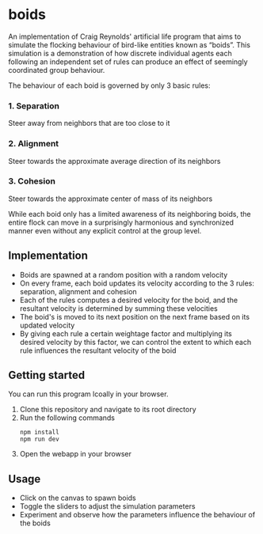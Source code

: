 # boids
An implementation of Craig Reynolds' artificial life program that aims to simulate the flocking behaviour of bird-like entities known as “boids”. This simulation is a demonstration of how discrete individual agents each following an independent set of rules can produce an effect of seemingly coordinated group behaviour. 

The behaviour of each boid is governed by only 3 basic rules:

### 1. Separation
    
Steer away from neighbors that are too close to it
    
### 2. Alignment
    
Steer towards the approximate average direction of its neighbors
    
### 3. Cohesion
    
Steer towards the approximate center of mass of its neighbors

While each boid only has a limited awareness of its neighboring boids, the entire flock can move in a surprisingly harmonious and synchronized manner even without any explicit control at the group level.

## Implementation
- Boids are spawned at a random position with a random velocity
- On every frame, each boid updates its velocity according to the 3 rules: separation, alignment and cohesion
- Each of the rules computes a desired velocity for the boid, and the resultant velocity is determined by summing these velocities
- The boid's is moved to its next position on the next frame based on its updated velocity 
- By giving each rule a certain weightage factor and multiplying its desired velocity by this factor, we can control the extent to which each rule influences the resultant velocity of the boid

## Getting started
You can run this program lcoally in your browser.
1. Clone this repository and navigate to its root directory
2. Run the following commands
   ```
   npm install
   npm run dev
   ```
3. Open the webapp in your browser

## Usage
- Click on the canvas to spawn boids
- Toggle the sliders to adjust the simulation parameters
- Experiment and observe how the parameters influence the behaviour of the boids
